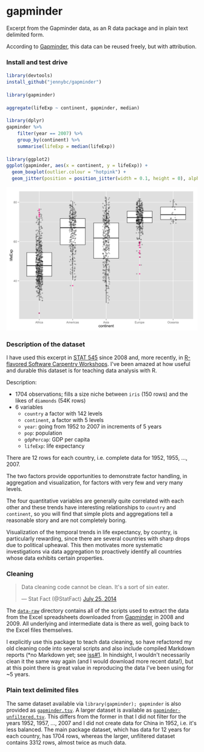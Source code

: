 gapminder
=========

Excerpt from the Gapminder data, as an R data package and in plain text delimited form.

According to [Gapminder](http://www.gapminder.org/data/), this data can be reused freely, but with attribution.

### Install and test drive

```r
library(devtools)
install_github("jennybc/gapminder")

library(gapminder)

aggregate(lifeExp ~ continent, gapminder, median)

library(dplyr)
gapminder %>%
    filter(year == 2007) %>%
    group_by(continent) %>%
    summarise(lifeExp = median(lifeExp))
    
library(ggplot2)
ggplot(gapminder, aes(x = continent, y = lifeExp)) +
  geom_boxplot(outlier.colour = "hotpink") +
  geom_jitter(position = position_jitter(width = 0.1, height = 0), alpha = 1/4)
```

![](test-drive-stripplot.png)

### Description of the dataset

I have used this excerpt in [STAT 545](http://stat545-ubc.github.io) since 2008 and, more recently, in [R-flavored Software Carpentry Workshops](http://jennybc.github.io/2014-05-12-ubc/). I've been amazed at how useful and durable this dataset is for teaching data analysis with R.

Description:

  * 1704 observations; fills a size niche between `iris` (150 rows) and the likes of `diamonds` (54K rows)
  * 6 variables
    - `country` a factor with 142 levels
    - `continent`, a factor with 5 levels
    - `year`: going from 1952 to 2007 in increments of 5 years
    - `pop`: population
    - `gdpPercap`: GDP per capita
    - `lifeExp`: life expectancy

There are 12 rows for each country, i.e. complete data for 1952, 1955, ..., 2007.

The two factors provide opportunities to demonstrate factor handling, in aggregation and visualization, for factors with very few and very many levels.

The four quantitative variables are generally quite correlated with each other and these trends have interesting relationships to `country` and `continent`, so you will find that simple plots and aggregations tell a reasonable story and are not completely boring.

Visualization of the temporal trends in life expectancy, by country, is particularly rewarding, since there are several countries with sharp drops due to political upheaval. This then motivates more systematic investigations via data aggregation to proactively identify all countries whose data exhibits certain properties.

### Cleaning

<blockquote class="twitter-tweet" lang="en"><p>Data cleaning code cannot be clean. It&#39;s a sort of sin eater.</p>&mdash; Stat Fact (@StatFact) <a href="https://twitter.com/StatFact/status/492753200190341120">July 25, 2014</a></blockquote>

The [`data-raw`](data-raw) directory contains all of the scripts used to extract the data from the Excel spreadsheets downloaded from [Gapminder](http://www.gapminder.org) in 2008 and 2009. All underlying and intermediate data is there as well, going back to the Excel files themselves.

I explicitly use this package to teach data cleaning, so have refactored my old cleaning code into several scripts and also include compiled Markdown reports (*no Markdown yet; see [iss#1](https://github.com/jennybc/gapminder/issues/1*). In hindsight, I wouldn't necessarily clean it the same way again (and I would download more recent data!), but at this point there is great value in reproducing the data I've been using for ~5 years.

### Plain text delimited files

The same dataset available via `library(gapminder); gapminder` is also provided as [`gapminder.tsv`](inst/gapminder.tsv). A larger dataset is available as [`gapminder-unfiltered.tsv`](inst/gapminder-unfiltered.tsv). This differs from the former in that I did not filter for the years 1952, 1957, ..., 2007 and I did not create data for China in 1952, i.e. it's less balanced. The main package dataset, which has data for 12 years for each country, has 1704 rows, whereas the larger, unfiltered dataset contains 3312 rows, almost twice as much data.